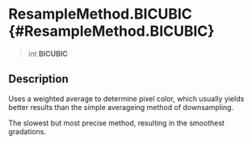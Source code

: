 ResampleMethod.BICUBIC {#ResampleMethod.BICUBIC}
======================

> int **BICUBIC**

Description
-----------

Uses a weighted average to determine pixel color, which usually yields
better results than the simple averageing method of downsampling.

The slowest but most precise method, resulting in the smoothest
gradations.
